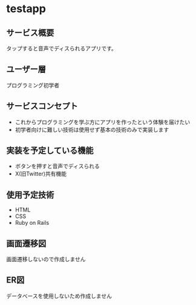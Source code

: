 # testapp

## サービス概要

タップすると音声でディスられるアプリです。

## ユーザー層

プログラミング初学者

## サービスコンセプト

- これからプログラミングを学ぶ方にアプリを作ったという体験を届けたい
- 初学者向けに難しい技術は使用せず基本の技術のみで実装します

## 実装を予定している機能

- ボタンを押すと音声でディスられる
- X(旧Twitter)共有機能

## 使用予定技術

- HTML
- CSS
- Ruby on Rails

## 画面遷移図

画面遷移しないので作成しません

## ER図

データベースを使用しないため作成しません
